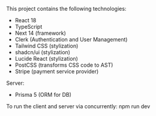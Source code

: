 This project contains the following technologies:
- React 18
- TypeScript
- Next 14 (framework)
- Clerk (Authentication and User Management)
- Tailwind CSS (stylization)
- shadcn/ui (stylization)
- Lucide React (stylization)
- PostCSS (transforms CSS code to AST)
- Stripe (payment service provider)

Server:
- Prisma 5 (ORM for DB)

To run the client and server via concurrently:
npm run dev
